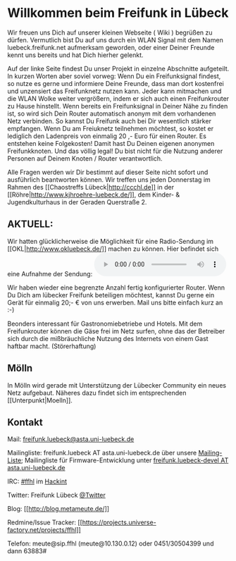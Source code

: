 # Willkommen beim Freifunk in Lübeck

Wir freuen uns Dich auf unserer kleinen Webseite ( Wiki ) begrüßen zu dürfen.
Vermutlich bist Du auf uns durch ein WLAN Signal mit dem Namen luebeck.freifunk.net aufmerksam geworden, oder einer Deiner Freunde kennt uns bereits und hat Dich hierher gelenkt.

Auf der linke Seite findest Du unser Projekt in einzelne Abschnitte aufgeteilt.
In kurzen Worten aber soviel vorweg:
Wenn Du ein Freifunksignal findest, so nutze es gerne und informiere Deine Freunde, dass man dort kostenfrei und unzensiert das Freifunknetz nutzen kann.
Jeder kann mitmachen und die WLAN Wolke weiter vergrößern, indem er sich auch einen Freifunkrouter zu Hause hinstellt. Wenn bereits ein Freifunksignal in Deiner Nähe zu finden ist, so wird sich Dein Router automatisch anonym mit dem vorhandenen Netz verbinden. So kannst Du Freifunk auch bei Dir wesentlich stärker empfangen.
Wenn Du am Freiuknetz teilnehmen möchtest, so kostet er lediglich den Ladenpreis von einmalig 20 ,- Euro für einen Router. Es entstehen keine Folgekosten! 
Damit hast Du Deinen eigenen anonymen Freifunkknoten. Und das völlig legal! Du bist nicht für die Nutzung anderer Personen auf Deinem Knoten / Router verantwortlich.

Alle Fragen werden wir Dir bestimmt auf dieser Seite nicht sofort und ausführlich beantworten können. 
Wir treffen uns jeden Donnerstag im Rahmen des [[Chaostreffs Lübeck|http://ccchl.de]] in der [[Röhre|http://www.kjhroehre-luebeck.de/]], dem Kinder- & Jugendkulturhaus in der Geraden Querstraße 2.

 
## AKTUELL: 
Wir hatten glücklicherweise die Möglichkeit für eine Radio-Sendung im [[OKL|http://www.okluebeck.de/]] machen zu können.
Hier befindet sich eine Aufnahme der Sendung: 
<audio controls="controls">
  <source src="http://metameute.de/~freifunk/media/2012-09-13%20Interview%20OKL.opus" type="audio/ogg" />
  Your browser does not support the audio tag.
</audio> 

Wir haben wieder eine begrenzte Anzahl fertig konfigurierter Router. Wenn Du Dich am lübecker Freifunk beteiligen möchtest, kannst Du gerne ein Gerät für einmalig 20;- € von uns erwerben. Mail uns bitte einfach kurz an :-)

Beonders interessant für Gastronomiebetriebe und Hotels. Mit dem Freifunkrouter können die Gäse frei im Netz surfen, ohne das der Betreiber sich durch die mißbräuchliche Nutzung des Internets von einem Gast haftbar macht. (Störerhaftung)


## Mölln
In Mölln wird gerade mit Unterstützung der Lübecker Community ein neues Netz aufgebaut. Näheres dazu findet sich im entsprechenden [[Unterpunkt|Moelln]].
 
 
## Kontakt

Mail: freifunk.luebeck@asta.uni-luebeck.de

Mailingliste: freifunk.luebeck AT asta.uni-luebeck.de über unsere [Mailing-Liste](http://lists.asta.uni-luebeck.de/mailman/listinfo/freifunk.luebeck); Mailingliste für Firmware-Entwicklung unter [freifunk.luebeck-devel AT asta.uni-luebeck.de](http://lists.asta.uni-luebeck.de/mailman/listinfo/freifunk.luebeck-devel)

IRC: [#ffhl](irc://irc.hackint.eu/ffhl) im [Hackint](http://hackint.eu/)

Twitter: Freifunk Lübeck [@Twitter](http://twitter.com/freifunkluebeck)

Blog: [[http://blog.metameute.de/]]

Redmine/Issue Tracker: [[https://projects.universe-factory.net/projects/ffhl]]

Telefon: meute@&zwj;sip.ffhl (meute@&zwj;10.130.0.12) oder 0451/30504399 und dann 63883#
